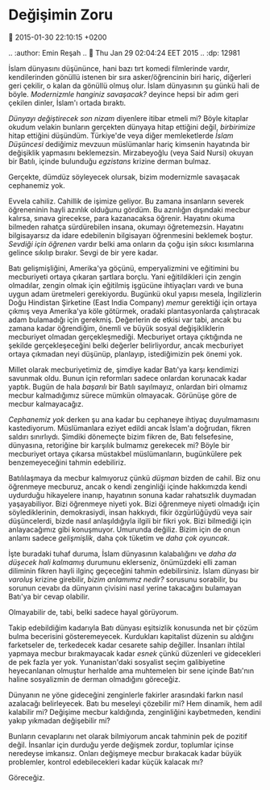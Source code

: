 Değişimin Zoru
==============

:date: 2015-01-30 22:10:15 +0200

.. :author: Emin Reşah
.. :date: Thu Jan 29 02:04:24 EET 2015 
.. :dp: 12981 

İslam dünyasını düşününce, hani bazı tırt komedi filmlerinde vardır,
kendilerinden gönüllü istenen bir sıra asker/öğrencinin biri hariç,
diğerleri geri çekilir, o kalan da gönüllü olmuş olur. İslam
dünyasının şu günkü hali de böyle. *Modernizmle hanginiz savaşacak?*
deyince hepsi bir adım geri çekilen dinler, İslam'ı ortada bıraktı.

*Dünyayı değiştirecek son nizam* diyenlere itibar etmeli mi? Böyle
kitaplar okudum velakin bunların gerçekten dünyaya hitap ettiğini
değil, *birbirimize* hitap ettiğini düşündüm. Türkiye'de veya diğer
memleketlerde *İslam Düşüncesi* dediğimiz mevzuun müslümanlar hariç
kimsenin hayatında bir değişiklik yapmasını beklemezsin. Mirzabeyoğlu
(veya Said Nursi) okuyan bir Batılı, içinde bulunduğu *egzistans*
krizine derman bulmaz. 

Gerçekte, dümdüz söyleyecek olursak, bizim modernizmle savaşacak
cephanemiz yok.

Evvela cahiliz. Cahillik de işimize geliyor. Bu zamana insanların
severek öğreneninin hayli azınlık olduğunu gördüm. Bu azınlığın
dışındaki mecbur kalırsa, sınava girecekse, para kazanacaksa
öğrenir. Hayatını okuma bilmeden rahatça sürdürebilen insana, okumayı
öğretemezsin. Hayatını bilgisayarsız da idare edebilenin bilgisayarı
öğrenmesini beklemek boştur. *Sevdiği için öğrenen* vardır belki ama
onların da çoğu işin sıkıcı kısımlarına gelince sıkılıp bırakır. Sevgi
de bir yere kadar.

Batı gelişmişliğini, Amerika'ya göçünü, emperyalizmini ve eğitimini bu
mecburiyeti ortaya çıkaran şartlara borçlu. Yani eğitildikleri için
zengin olmadılar, zengin olmak için eğitilmiş işgücüne ihtiyaçları
vardı ve buna uygun adam üretmeleri gerekiyordu. Bugünkü okul yapısı
mesela, İngilizlerin Doğu Hindistan Şirketine (East India Company)
*memur* gerektiği için ortaya çıkmış veya Amerika'ya köle götürmek,
oradaki plantasyonlarda çalıştıracak adam bulamadığı için
gerekmiş. Değerlerin de etkisi var tabi, ancak bu zamana kadar
öğrendiğim, önemli ve büyük sosyal değişikliklerin mecburiyet olmadan
gerçekleşmediği. Mecburiyet ortaya çıktığında ne şekilde
gerçekleşeceğini belki değerler belirliyordur, ancak mecburiyet ortaya
çıkmadan neyi düşünüp, planlayıp, istediğimizin pek önemi yok.

Millet olarak mecburiyetimiz de, şimdiye kadar Batı'ya karşı kendimizi
savunmak oldu. Bunun için reformları sadece onlardan korunacak kadar
yaptık. Bugün de hala *başarılı* bir Batılı sayılmayız, onlardan biri
olmamız mecbur kalmadığımız sürece mümkün olmayacak. Görünüşe göre de
mecbur kalmayacağız.

*Cephanemiz yok* derken şu ana kadar bu cephaneye ihtiyaç
duyulmamasını kastediyorum. Müslümanlara eziyet edildi ancak İslam'a
doğrudan, fikren saldırı sınırlıydı. Şimdiki dönemeçte bizim fikren
de, Batı felsefesine, dünyasına, retoriğine bir karşılık bulmamız
gerekecek mi? Böyle bir mecburiyet ortaya çıkarsa müstakbel
müslümanların, bugünkülere pek benzemeyeceğini tahmin edebiliriz.

Batılılaşmaya da mecbur kalmıyoruz çünkü *düşman* bizden de cahil. Biz
onu öğrenmeye mecburuz, ancak o kendi zenginliği içinde hakkımızda
kendi uydurduğu hikayelere inanıp, hayatının sonuna kadar rahatsızlık
duymadan yaşayabiliyor. Bizi öğrenmeye niyeti yok. Bizi öğrenmeye
niyeti olmadığı için söylediklerinin, demokrasiydi, insan hakkıydı,
fikir özgürlüğüydü veya sair düşüncelerdi, bizde nasıl anlaşıldığıyla
ilgili bir fikri yok. Bizi bilmediği için anlayacağımız gibi
konuşmuyor. Umurunda değiliz. Bizim için de onun anlamı sadece
*gelişmişlik*, daha çok tüketim ve *daha çok oyuncak*.

İşte buradaki tuhaf duruma, İslam dünyasının kalabalığını ve *daha da
düşecek hali kalmamış* durumunu eklerseniz, önümüzdeki elli zaman
diliminin fikren hayli ilginç geçeceğini tahmin edebilirsiniz. İslam
dünyası bir *varoluş* krizine girebilir, *bizim anlamımız nedir?*
sorusunu sorabilir, bu sorunun cevabı da dünyanın çivisini nasıl
yerine takacağını bulamayan Batı'ya bir cevap olabilir. 

Olmayabilir de, tabi, belki sadece hayal görüyorum. 

Takip edebildiğim kadarıyla Batı dünyası eşitsizlik konusunda net bir
çözüm bulma becerisini gösteremeyecek. Kurdukları kapitalist düzenin
su aldığını farketseler de, terkedecek kadar cesarete sahip
değiller. İnsanları ihtilal yapmaya mecbur bırakmayacak kadar *esnek*
çünkü düzenleri ve gidecekleri de pek fazla yer yok. Yunanistan'daki
sosyalist seçim galibiyetine heyecanlanan olmuştur herhalde ama
muhtemelen bir sene içinde Batı'nın haline sosyalizmin de derman
olmadığını göreceğiz. 

Dünyanın ne yöne gideceğini zenginlerle fakirler arasındaki farkın
nasıl azalacağı belirleyecek. Batı bu meseleyi çözebilir mi? Hem
dinamik, hem adil kalabilir mi? Değişime mecbur kaldığında,
zenginliğini kaybetmeden, kendini yakıp yıkmadan değişebilir mi?

Bunların cevaplarını net olarak bilmiyorum ancak tahminin pek de
pozitif değil. İnsanlar için durduğu yerde değişmek zordur, toplumlar
içinse neredeyse imkansız. Onları değişmeye mecbur bırakacak kadar
büyük problemler, kontrol edebilecekleri kadar küçük kalacak mı?

Göreceğiz.

